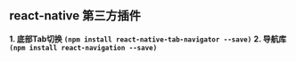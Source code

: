 ## react-native 第三方插件

**1. 底部Tab切换 `(npm install react-native-tab-navigator --save)`**
**2. 导航库 `(npm install react-navigation --save)`**